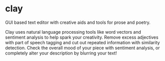 # clay
GUI based text editor with creative aids and tools for prose and poetry.

Clay uses natural language processing tools like word vectors and sentiment analysis to help spark your creativity. Remove excess adjectives with part of speech tagging and cut out repeated information with similarity detection. Check the overall mood of your piece with sentiment analysis, or completely alter your description by blurring your text! 
